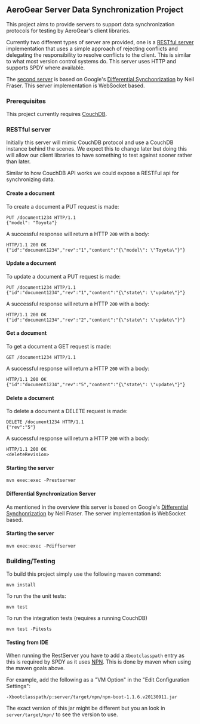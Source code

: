 ## AeroGear Server Data Synchronization Project
This project aims to provide servers to support data synchronization protocols for testing by AeroGear's client libraries.

Currently two different types of server are provided, one is a [RESTful server](#restserver) implementation that uses a simple approach
of rejecting conflicts and delegating the responsibility to resolve conflicts to the client. This is similar to what
most version control systems do. This server uses HTTP and supports SPDY where available.

The [second server](#diffserver) is based on Google's [Differential Synchonrization](http://research.google.com/pubs/pub35605.html) by
Neil Fraser. This server implementation is WebSocket based.

### Prerequisites
This project currently requires [CouchDB](http://couchdb.apache.org/).

### RESTful server
<a name="restserver"></a>
Initially this server will mimic CouchDB protocol and use a CouchDB instance behind the scenes. We expect this to
change later but doing this will allow our client libraries to have something to test against sooner rather
than later.

Similar to how CouchDB API works we could expose a RESTFul api for synchronizing data.

#### Create a document
To create a document a PUT request is made:

    PUT /document1234 HTTP/1.1
    {"model": "Toyota"}

A successful response will return a HTTP ```200``` with a body:

    HTTP/1.1 200 OK
    {"id":"document1234","rev":"1","content":"{\"model\": \"Toyota\"}"}

#### Update a document
To update a document a PUT request is made:

    PUT /document1234 HTTP/1.1
    {"id":"document1234","rev":"1","content":"{\"state\": \"update\"}"}

A successful response will return a HTTP ```200``` with a body:

    HTTP/1.1 200 OK
    {"id":"document1234","rev":"2","content":"{\"state\": \"update\"}"}

#### Get a document
To get a document a GET request is made:

    GET /document1234 HTTP/1.1

A successful response will return a HTTP ```200``` with a body:

    HTTP/1.1 200 OK
    {"id":"document1234","rev":"5","content":"{\"state\": \"update\"}"}

#### Delete a document
To delete a document a DELETE request is made:

    DELETE /document1234 HTTP/1.1
    {"rev":"5"}

A successful response will return a HTTP ```200``` with a body:

    HTTP/1.1 200 OK
    <deleteRevision>

#### Starting the server

    mvn exec:exec -Prestserver

#### Differential Synchronization Server
<a name="diffserver"></a>
As mentioned in the overview this server is based on Google's [Differential Synchonrization](http://research.google.com/pubs/pub35605.html)
by Neil Fraser. The server implementation is WebSocket based.

#### Starting the server
    mvn exec:exec -Pdiffserver


### Building/Testing
To build this project simply use the following maven command:

    mvn install

To run the the unit tests:

    mvn test

To run the integration tests (requires a running CouchDB)

    mvn test -Pitests


#### Testing from IDE
When running the RestServer you have to add a ```Xbootclasspath``` entry as this is required by SPDY as it uses
[NPN](http://wiki.eclipse.org/Jetty/Feature/NPN). This is done by maven when using the maven goals above.

For example, add the following as a "VM Option" in the "Edit Configuration Settings":

    -Xbootclasspath/p:server/target/npn/npn-boot-1.1.6.v20130911.jar

The exact version of this jar might be different but you an look in ```server/target/npn/``` to see the version to
use.

